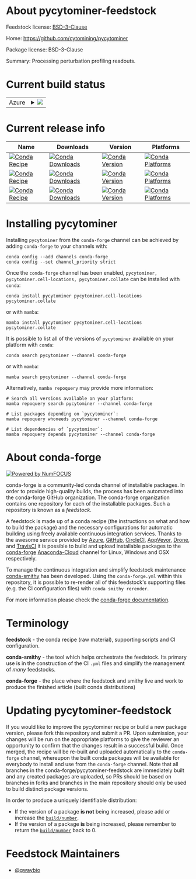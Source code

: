 About pycytominer-feedstock
===========================

Feedstock license: [BSD-3-Clause](https://github.com/conda-forge/pycytominer-feedstock/blob/main/LICENSE.txt)

Home: https://github.com/cytomining/pycytominer

Package license: BSD-3-Clause

Summary: Processing perturbation profiling readouts.

Current build status
====================


<table>
    
  <tr>
    <td>Azure</td>
    <td>
      <details>
        <summary>
          <a href="https://dev.azure.com/conda-forge/feedstock-builds/_build/latest?definitionId=15327&branchName=main">
            <img src="https://dev.azure.com/conda-forge/feedstock-builds/_apis/build/status/pycytominer-feedstock?branchName=main">
          </a>
        </summary>
        <table>
          <thead><tr><th>Variant</th><th>Status</th></tr></thead>
          <tbody><tr>
              <td>linux_64</td>
              <td>
                <a href="https://dev.azure.com/conda-forge/feedstock-builds/_build/latest?definitionId=15327&branchName=main">
                  <img src="https://dev.azure.com/conda-forge/feedstock-builds/_apis/build/status/pycytominer-feedstock?branchName=main&jobName=linux&configuration=linux%20linux_64_" alt="variant">
                </a>
              </td>
            </tr><tr>
              <td>osx_64</td>
              <td>
                <a href="https://dev.azure.com/conda-forge/feedstock-builds/_build/latest?definitionId=15327&branchName=main">
                  <img src="https://dev.azure.com/conda-forge/feedstock-builds/_apis/build/status/pycytominer-feedstock?branchName=main&jobName=osx&configuration=osx%20osx_64_" alt="variant">
                </a>
              </td>
            </tr><tr>
              <td>win_64</td>
              <td>
                <a href="https://dev.azure.com/conda-forge/feedstock-builds/_build/latest?definitionId=15327&branchName=main">
                  <img src="https://dev.azure.com/conda-forge/feedstock-builds/_apis/build/status/pycytominer-feedstock?branchName=main&jobName=win&configuration=win%20win_64_" alt="variant">
                </a>
              </td>
            </tr>
          </tbody>
        </table>
      </details>
    </td>
  </tr>
</table>

Current release info
====================

| Name | Downloads | Version | Platforms |
| --- | --- | --- | --- |
| [![Conda Recipe](https://img.shields.io/badge/recipe-pycytominer-green.svg)](https://anaconda.org/conda-forge/pycytominer) | [![Conda Downloads](https://img.shields.io/conda/dn/conda-forge/pycytominer.svg)](https://anaconda.org/conda-forge/pycytominer) | [![Conda Version](https://img.shields.io/conda/vn/conda-forge/pycytominer.svg)](https://anaconda.org/conda-forge/pycytominer) | [![Conda Platforms](https://img.shields.io/conda/pn/conda-forge/pycytominer.svg)](https://anaconda.org/conda-forge/pycytominer) |
| [![Conda Recipe](https://img.shields.io/badge/recipe-pycytominer.cell--locations-green.svg)](https://anaconda.org/conda-forge/pycytominer.cell-locations) | [![Conda Downloads](https://img.shields.io/conda/dn/conda-forge/pycytominer.cell-locations.svg)](https://anaconda.org/conda-forge/pycytominer.cell-locations) | [![Conda Version](https://img.shields.io/conda/vn/conda-forge/pycytominer.cell-locations.svg)](https://anaconda.org/conda-forge/pycytominer.cell-locations) | [![Conda Platforms](https://img.shields.io/conda/pn/conda-forge/pycytominer.cell-locations.svg)](https://anaconda.org/conda-forge/pycytominer.cell-locations) |
| [![Conda Recipe](https://img.shields.io/badge/recipe-pycytominer.collate-green.svg)](https://anaconda.org/conda-forge/pycytominer.collate) | [![Conda Downloads](https://img.shields.io/conda/dn/conda-forge/pycytominer.collate.svg)](https://anaconda.org/conda-forge/pycytominer.collate) | [![Conda Version](https://img.shields.io/conda/vn/conda-forge/pycytominer.collate.svg)](https://anaconda.org/conda-forge/pycytominer.collate) | [![Conda Platforms](https://img.shields.io/conda/pn/conda-forge/pycytominer.collate.svg)](https://anaconda.org/conda-forge/pycytominer.collate) |

Installing pycytominer
======================

Installing `pycytominer` from the `conda-forge` channel can be achieved by adding `conda-forge` to your channels with:

```
conda config --add channels conda-forge
conda config --set channel_priority strict
```

Once the `conda-forge` channel has been enabled, `pycytominer, pycytominer.cell-locations, pycytominer.collate` can be installed with `conda`:

```
conda install pycytominer pycytominer.cell-locations pycytominer.collate
```

or with `mamba`:

```
mamba install pycytominer pycytominer.cell-locations pycytominer.collate
```

It is possible to list all of the versions of `pycytominer` available on your platform with `conda`:

```
conda search pycytominer --channel conda-forge
```

or with `mamba`:

```
mamba search pycytominer --channel conda-forge
```

Alternatively, `mamba repoquery` may provide more information:

```
# Search all versions available on your platform:
mamba repoquery search pycytominer --channel conda-forge

# List packages depending on `pycytominer`:
mamba repoquery whoneeds pycytominer --channel conda-forge

# List dependencies of `pycytominer`:
mamba repoquery depends pycytominer --channel conda-forge
```


About conda-forge
=================

[![Powered by
NumFOCUS](https://img.shields.io/badge/powered%20by-NumFOCUS-orange.svg?style=flat&colorA=E1523D&colorB=007D8A)](https://numfocus.org)

conda-forge is a community-led conda channel of installable packages.
In order to provide high-quality builds, the process has been automated into the
conda-forge GitHub organization. The conda-forge organization contains one repository
for each of the installable packages. Such a repository is known as a *feedstock*.

A feedstock is made up of a conda recipe (the instructions on what and how to build
the package) and the necessary configurations for automatic building using freely
available continuous integration services. Thanks to the awesome service provided by
[Azure](https://azure.microsoft.com/en-us/services/devops/), [GitHub](https://github.com/),
[CircleCI](https://circleci.com/), [AppVeyor](https://www.appveyor.com/),
[Drone](https://cloud.drone.io/welcome), and [TravisCI](https://travis-ci.com/)
it is possible to build and upload installable packages to the
[conda-forge](https://anaconda.org/conda-forge) [Anaconda-Cloud](https://anaconda.org/)
channel for Linux, Windows and OSX respectively.

To manage the continuous integration and simplify feedstock maintenance
[conda-smithy](https://github.com/conda-forge/conda-smithy) has been developed.
Using the ``conda-forge.yml`` within this repository, it is possible to re-render all of
this feedstock's supporting files (e.g. the CI configuration files) with ``conda smithy rerender``.

For more information please check the [conda-forge documentation](https://conda-forge.org/docs/).

Terminology
===========

**feedstock** - the conda recipe (raw material), supporting scripts and CI configuration.

**conda-smithy** - the tool which helps orchestrate the feedstock.
                   Its primary use is in the construction of the CI ``.yml`` files
                   and simplify the management of *many* feedstocks.

**conda-forge** - the place where the feedstock and smithy live and work to
                  produce the finished article (built conda distributions)


Updating pycytominer-feedstock
==============================

If you would like to improve the pycytominer recipe or build a new
package version, please fork this repository and submit a PR. Upon submission,
your changes will be run on the appropriate platforms to give the reviewer an
opportunity to confirm that the changes result in a successful build. Once
merged, the recipe will be re-built and uploaded automatically to the
`conda-forge` channel, whereupon the built conda packages will be available for
everybody to install and use from the `conda-forge` channel.
Note that all branches in the conda-forge/pycytominer-feedstock are
immediately built and any created packages are uploaded, so PRs should be based
on branches in forks and branches in the main repository should only be used to
build distinct package versions.

In order to produce a uniquely identifiable distribution:
 * If the version of a package **is not** being increased, please add or increase
   the [``build/number``](https://docs.conda.io/projects/conda-build/en/latest/resources/define-metadata.html#build-number-and-string).
 * If the version of a package **is** being increased, please remember to return
   the [``build/number``](https://docs.conda.io/projects/conda-build/en/latest/resources/define-metadata.html#build-number-and-string)
   back to 0.

Feedstock Maintainers
=====================

* [@gwaybio](https://github.com/gwaybio/)

